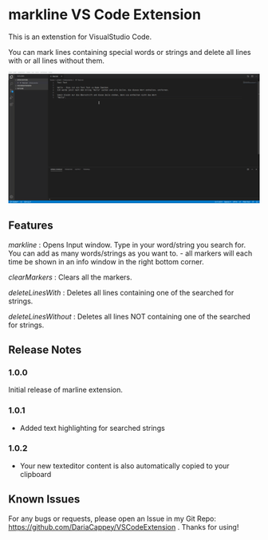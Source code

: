 # markline VS Code Extension

This is an extenstion for VisualStudio Code.

You can mark lines containing special words or strings and delete all lines with or all lines without them.

![demo](demo.gif)

## Features

*markline* : Opens Input window. Type in your word/string you search for. You can add as many words/strings as you want to. - all markers will each time be shown in an info window in the right bottom corner.

*clearMarkers* : Clears all the markers.

*deleteLinesWith* : Deletes all lines containing one of the searched for strings.

*deleteLinesWithout* : Deletes all lines NOT containing one of the searched for strings.

## Release Notes

### 1.0.0

Initial release of marline extension. 

### 1.0.1

- Added text highlighting for searched strings 

### 1.0.2

- Your new texteditor content is also automatically copied to your clipboard

## Known Issues

For any bugs or requests, please open an Issue in my Git Repo: https://github.com/DariaCappey/VSCodeExtension . Thanks for using!